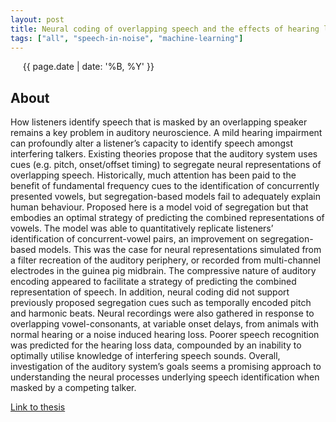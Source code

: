 ```yaml
---
layout: post
title: Neural coding of overlapping speech and the effects of hearing loss
tags: ["all", "speech-in-noise", "machine-learning"]
---
```

&nbsp;&nbsp;&nbsp;&nbsp; {{ page.date | date: '%B, %Y' }}
<!--more-->

## About
How listeners identify speech that is masked by an overlapping speaker remains a key problem in auditory neuroscience. A mild hearing impairment can profoundly alter a listener’s capacity to identify speech amongst interfering talkers. Existing theories propose that the auditory system uses cues (e.g. pitch, onset/offset timing) to segregate neural representations of overlapping speech. Historically, much attention has been paid to the benefit of fundamental frequency cues to the identification of concurrently presented vowels, but segregation-based models fail to adequately explain human behaviour. Proposed here is a model void of segregation but that embodies an optimal strategy of predicting the combined representations of vowels. The model was able to quantitatively replicate listeners’ identification of concurrent-vowel pairs, an improvement on segregation-based models. This was the case for neural representations simulated from a filter recreation of the auditory periphery, or recorded from multi-channel electrodes in the guinea pig midbrain. The compressive nature of auditory encoding appeared to facilitate a strategy of predicting the combined representation of speech. In addition, neural coding did not support previously proposed segregation cues such as temporally encoded pitch and harmonic beats. Neural recordings were also gathered in response to overlapping vowel-consonants, at variable onset delays, from animals with normal hearing or a noise induced hearing loss. Poorer speech recognition was predicted for the hearing loss data, compounded by an inability to optimally utilise knowledge of interfering speech sounds. Overall, investigation of the auditory system’s goals seems a promising approach to understanding the neural processes underlying speech identification when masked by a competing talker.

[Link to thesis](http://eprints.nottingham.ac.uk/59942/)
